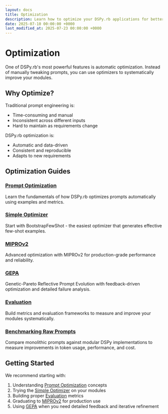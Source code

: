 ```yaml
---
layout: docs
title: Optimization
description: Learn how to optimize your DSPy.rb applications for better performance
date: 2025-07-10 00:00:00 +0000
last_modified_at: 2025-07-23 00:00:00 +0000
---
```

# Optimization

One of DSPy.rb's most powerful features is automatic optimization. Instead of manually tweaking prompts, you can use optimizers to systematically improve your modules.

## Why Optimize?

Traditional prompt engineering is:
- Time-consuming and manual
- Inconsistent across different inputs
- Hard to maintain as requirements change

DSPy.rb optimization is:
- Automatic and data-driven
- Consistent and reproducible
- Adapts to new requirements

## Optimization Guides

### [Prompt Optimization](./prompt-optimization/)
Learn the fundamentals of how DSPy.rb optimizes prompts automatically using examples and metrics.

### [Simple Optimizer](./simple-optimizer/)
Start with BootstrapFewShot - the easiest optimizer that generates effective few-shot examples.

### [MIPROv2](./miprov2/)
Advanced optimization with MIPROv2 for production-grade performance and reliability.

### [GEPA](./gepa/)
Genetic-Pareto Reflective Prompt Evolution with feedback-driven optimization and detailed failure analysis.

### [Evaluation](./evaluation/)
Build metrics and evaluation frameworks to measure and improve your modules systematically.

### [Benchmarking Raw Prompts](./benchmarking-raw-prompts/)
Compare monolithic prompts against modular DSPy implementations to measure improvements in token usage, performance, and cost.

## Getting Started

We recommend starting with:
1. Understanding [Prompt Optimization](./prompt-optimization/) concepts
2. Trying the [Simple Optimizer](./simple-optimizer/) on your modules
3. Building proper [Evaluation](./evaluation/) metrics
4. Graduating to [MIPROv2](./miprov2/) for production use
5. Using [GEPA](./gepa/) when you need detailed feedback and iterative refinement
